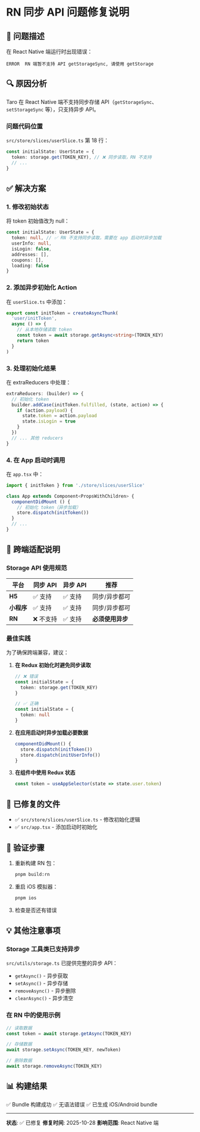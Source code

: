 # RN 同步 API 问题修复说明

## 🐛 问题描述

在 React Native 端运行时出现错误：
```
ERROR  RN 端暂不支持 API getStorageSync, 请使用 getStorage
```

## 🔍 原因分析

Taro 在 React Native 端不支持同步存储 API（`getStorageSync`、`setStorageSync` 等），只支持异步 API。

### 问题代码位置

`src/store/slices/userSlice.ts` 第 18 行：
```typescript
const initialState: UserState = {
  token: storage.get(TOKEN_KEY), // ❌ 同步读取，RN 不支持
  // ...
}
```

## ✅ 解决方案

### 1. 修改初始状态

将 token 初始值改为 null：
```typescript
const initialState: UserState = {
  token: null, // ✅ RN 不支持同步读取，需要在 app 启动时异步加载
  userInfo: null,
  isLogin: false,
  addresses: [],
  coupons: [],
  loading: false
}
```

### 2. 添加异步初始化 Action

在 `userSlice.ts` 中添加：
```typescript
export const initToken = createAsyncThunk(
  'user/initToken',
  async () => {
    // 从本地存储读取 token
    const token = await storage.getAsync<string>(TOKEN_KEY)
    return token
  }
)
```

### 3. 处理初始化结果

在 extraReducers 中处理：
```typescript
extraReducers: (builder) => {
  // 初始化 token
  builder.addCase(initToken.fulfilled, (state, action) => {
    if (action.payload) {
      state.token = action.payload
      state.isLogin = true
    }
  })
  // ... 其他 reducers
}
```

### 4. 在 App 启动时调用

在 `app.tsx` 中：
```typescript
import { initToken } from './store/slices/userSlice'

class App extends Component<PropsWithChildren> {
  componentDidMount () {
    // 初始化 token（异步加载）
    store.dispatch(initToken())
  }
  // ...
}
```

## 📝 跨端适配说明

### Storage API 使用规范

| 平台 | 同步 API | 异步 API | 推荐 |
|------|---------|---------|------|
| **H5** | ✅ 支持 | ✅ 支持 | 同步/异步都可 |
| **小程序** | ✅ 支持 | ✅ 支持 | 同步/异步都可 |
| **RN** | ❌ 不支持 | ✅ 支持 | **必须使用异步** |

### 最佳实践

为了确保跨端兼容，建议：

1. **在 Redux 初始化时避免同步读取**
   ```typescript
   // ❌ 错误
   const initialState = {
     token: storage.get(TOKEN_KEY)
   }
   
   // ✅ 正确
   const initialState = {
     token: null
   }
   ```

2. **在应用启动时异步加载必要数据**
   ```typescript
   componentDidMount() {
     store.dispatch(initToken())
     store.dispatch(initUserInfo())
   }
   ```

3. **在组件中使用 Redux 状态**
   ```typescript
   const token = useAppSelector(state => state.user.token)
   ```

## 🎯 已修复的文件

- ✅ `src/store/slices/userSlice.ts` - 修改初始化逻辑
- ✅ `src/app.tsx` - 添加启动时初始化

## 🚀 验证步骤

1. 重新构建 RN 包：
   ```bash
   pnpm build:rn
   ```

2. 重启 iOS 模拟器：
   ```bash
   pnpm ios
   ```

3. 检查是否还有错误

## 💡 其他注意事项

### Storage 工具类已支持异步

`src/utils/storage.ts` 已提供完整的异步 API：
- `getAsync()` - 异步获取
- `setAsync()` - 异步存储
- `removeAsync()` - 异步删除
- `clearAsync()` - 异步清空

### 在 RN 中的使用示例

```typescript
// 读取数据
const token = await storage.getAsync(TOKEN_KEY)

// 存储数据
await storage.setAsync(TOKEN_KEY, newToken)

// 删除数据
await storage.removeAsync(TOKEN_KEY)
```

## 📊 构建结果

✅ Bundle 构建成功
✅ 无语法错误
✅ 已生成 iOS/Android bundle

---

**状态**: ✅ 已修复
**修复时间**: 2025-10-28
**影响范围**: React Native 端
